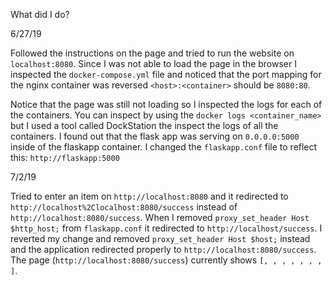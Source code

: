 What did I do?

6/27/19

Followed the instructions on the page and tried to run the website on `localhost:8080`. Since I was not able to load the page in the browser I inspected the `docker-compose.yml` file and noticed that the port mapping for the nginx container was reversed `<host>:<container>` should be `8080:80`. 

Notice that the page was still not loading so I inspected the logs for each of the containers. You can inspect by using the  `docker logs <container_name>` but I used a tool called DockStation the inspect the logs of all the containers. I found out that the flask app was serving on `0.0.0.0:5000` inside of the flaskapp container. I changed the `flaskapp.conf` file to reflect this: `http://flaskapp:5000`

7/2/19

Tried to enter an item on `http://localhost:8080` and it redirected to `http://localhost%2Clocalhost:8080/success` instead of `http://localhost:8080/success`. When I removed `proxy_set_header Host $http_host;` from `flaskapp.conf` it redirected to `http://localhost/success`. I reverted my change and removed `proxy_set_header Host $host;` instead and the application redirected properly to `http://localhost:8080/success`. The page (`http://localhost:8080/success`) currently shows `[, , , , , , , ]`.
